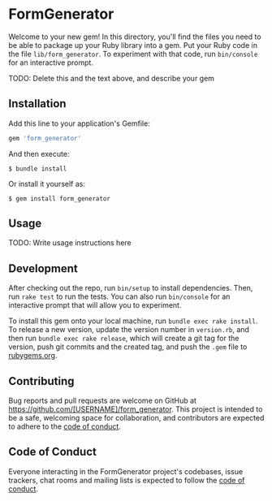 # FormGenerator

Welcome to your new gem! In this directory, you'll find the files you need to be able to package up your Ruby library into a gem. Put your Ruby code in the file `lib/form_generator`. To experiment with that code, run `bin/console` for an interactive prompt.

TODO: Delete this and the text above, and describe your gem

## Installation

Add this line to your application's Gemfile:

```ruby
gem 'form_generator'
```

And then execute:

    $ bundle install

Or install it yourself as:

    $ gem install form_generator

## Usage

TODO: Write usage instructions here

## Development

After checking out the repo, run `bin/setup` to install dependencies. Then, run `rake test` to run the tests. You can also run `bin/console` for an interactive prompt that will allow you to experiment.

To install this gem onto your local machine, run `bundle exec rake install`. To release a new version, update the version number in `version.rb`, and then run `bundle exec rake release`, which will create a git tag for the version, push git commits and the created tag, and push the `.gem` file to [rubygems.org](https://rubygems.org).

## Contributing

Bug reports and pull requests are welcome on GitHub at https://github.com/[USERNAME]/form_generator. This project is intended to be a safe, welcoming space for collaboration, and contributors are expected to adhere to the [code of conduct](https://github.com/[USERNAME]/form_generator/blob/main/CODE_OF_CONDUCT.md).

## Code of Conduct

Everyone interacting in the FormGenerator project's codebases, issue trackers, chat rooms and mailing lists is expected to follow the [code of conduct](https://github.com/[USERNAME]/form_generator/blob/main/CODE_OF_CONDUCT.md).
